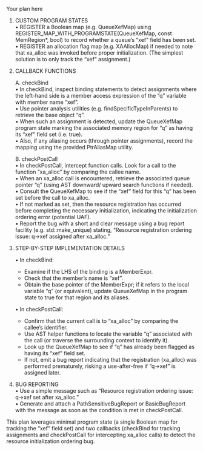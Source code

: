 Your plan here

1. CUSTOM PROGRAM STATES  
   • REGISTER a Boolean map (e.g. QueueXefMap) using REGISTER_MAP_WITH_PROGRAMSTATE(QueueXefMap, const MemRegion*, bool) to record whether a queue’s “xef” field has been set.  
   • REGISTER an allocation flag map (e.g. XAAllocMap) if needed to note that xa_alloc was invoked before proper initialization. (The simplest solution is to only track the “xef” assignment.)

2. CALLBACK FUNCTIONS

   A. checkBind  
      • In checkBind, inspect binding statements to detect assignments where the left-hand side is a member access expression of the “q” variable with member name “xef”.  
      • Use pointer analysis utilities (e.g. findSpecificTypeInParents) to retrieve the base object “q”.  
      • When such an assignment is detected, update the QueueXefMap program state marking the associated memory region for “q” as having its “xef” field set (i.e. true).  
      • Also, if any aliasing occurs (through pointer assignments), record the mapping using the provided PtrAliasMap utility.

   B. checkPostCall  
      • In checkPostCall, intercept function calls. Look for a call to the function “xa_alloc” by comparing the callee name.  
      • When an xa_alloc call is encountered, retrieve the associated queue pointer “q” (using AST downward/ upward search functions if needed).  
      • Consult the QueueXefMap to see if the “xef” field for this “q” has been set before the call to xa_alloc.  
      • If not marked as set, then the resource registration has occurred before completing the necessary initialization, indicating the initialization ordering error (potential UAF).  
      • Report the bug with a short and clear message using a bug report facility (e.g. std::make_unique<BasicBugReport>) stating, “Resource registration ordering issue: q->xef assigned after xa_alloc.”

3. STEP-BY-STEP IMPLEMENTATION DETAILS

   • In checkBind:
     - Examine if the LHS of the binding is a MemberExpr.  
     - Check that the member’s name is “xef”.  
     - Obtain the base pointer of the MemberExpr; if it refers to the local variable “q” (or equivalent), update QueueXefMap in the program state to true for that region and its aliases.

   • In checkPostCall:
     - Confirm that the current call is to “xa_alloc” by comparing the callee’s identifier.  
     - Use AST helper functions to locate the variable “q” associated with the call (or traverse the surrounding context to identify it).  
     - Look up the QueueXefMap to see if “q” has already been flagged as having its “xef” field set.  
     - If not, emit a bug report indicating that the registration (xa_alloc) was performed prematurely, risking a use-after-free if “q->xef” is assigned later.

4. BUG REPORTING  
   • Use a simple message such as “Resource registration ordering issue: q->xef set after xa_alloc.”  
   • Generate and attach a PathSensitiveBugReport or BasicBugReport with the message as soon as the condition is met in checkPostCall.

This plan leverages minimal program state (a single Boolean map for tracking the “xef” field set) and two callbacks (checkBind for tracking assignments and checkPostCall for intercepting xa_alloc calls) to detect the resource initialization ordering bug.